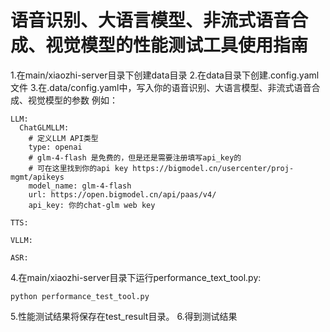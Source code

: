 # 语音识别、大语言模型、非流式语音合成、视觉模型的性能测试工具使用指南

1.在main/xiaozhi-server目录下创建data目录
2.在data目录下创建.config.yaml文件
3.在.data/config.yaml中，写入你的语音识别、大语言模型、非流式语音合成、视觉模型的参数
例如：
```
LLM:
  ChatGLMLLM:
    # 定义LLM API类型
    type: openai
    # glm-4-flash 是免费的，但是还是需要注册填写api_key的
    # 可在这里找到你的api key https://bigmodel.cn/usercenter/proj-mgmt/apikeys
    model_name: glm-4-flash
    url: https://open.bigmodel.cn/api/paas/v4/
    api_key: 你的chat-glm web key

TTS:

VLLM:

ASR:
```
4.在main/xiaozhi-server目录下运行performance_text_tool.py: 
```
python performance_test_tool.py 
```
5.性能测试结果将保存在test_result目录。
6.得到测试结果